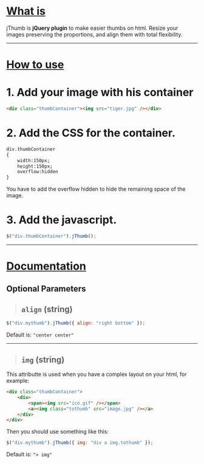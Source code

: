 # [What is](#) #
jThumb is **jQuery plugin** to make easier thumbs on html. Resize your images preserving the proportions, and align them with total flexibility.

* * *


# [How to use](#) #
# 1. Add your image with his container

```html
<div class="thumbContainer"><img src="tiger.jpg" /></div>
```


# 2. Add the CSS for the container.

```html
div.thumbContainer
{
	width:150px;
	height:150px;
	overflow:hidden
}
```
You have to add the overflow hidden to hide the remaining space of the image.



# 3. Add the javascript.

```javascript
$("div.thumbContainer").jThumb();
```

* * *

# [Documentation](#) #

## Optional Parameters ##
> ## `align` (string)

```javascript
$("div.mythumb").jThumb({ align: "right bottom" });
```
Default is: `"center center"`

---

> ## `img` (string)

This attributte is used when you have a complex layout on your html, for example:

```html
<div class="thumbContainer">
	<div>
		<span><img src="ico.gif" /></span>
		<a><img class="tothumb" src="image.jpg" /></a>
	</div>
</div>
```
Then you should use something like this:

```javascript
$("div.mythumb").jThumb({ img: "div a img.tothumb" });
```
Default is: `"> img"`




